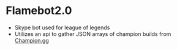 # Flamebot2.0
<ul>
  <li>Skype bot used for league of legends</li>
  <li>Utilizes an api to gather JSON arrays of champion builds from <a href="https://Champion.gg" target="blank">Champion.gg</a></li>
</ul>
